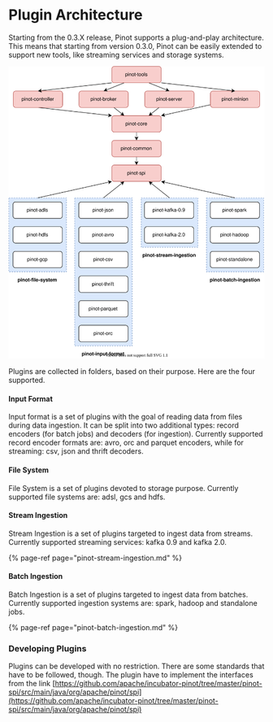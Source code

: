 # Plugin Architecture

Starting from the 0.3.X release, Pinot supports a plug-and-play architecture. This means that starting from version 0.3.0, Pinot can be easily extended to support new tools, like streaming services and storage systems.

![](../.gitbook/assets/pinot-dependency-graph.svg)

Plugins are collected in folders, based on their purpose. Here are the four supported.

#### Input Format

Input format is a set of plugins with the goal of reading data from files during data ingestion. It can be split into two additional types: record encoders \(for batch jobs\) and decoders \(for ingestion\). Currently supported record encoder formats are: avro, orc and parquet encoders, while for streaming: csv, json and thrift decoders.

#### File System

File System is a set of plugins devoted to storage purpose. Currently supported file systems are: adsl, gcs and hdfs.

#### Stream Ingestion

Stream Ingestion is a set of plugins targeted to ingest data from streams. Currently supported streaming services: kafka 0.9 and kafka 2.0.

{% page-ref page="pinot-stream-ingestion.md" %}

#### Batch Ingestion

Batch Ingestion is a set of plugins targeted to ingest data from batches. Currently supported ingestion systems are: spark, hadoop and standalone jobs.

{% page-ref page="pinot-batch-ingestion.md" %}

### Developing Plugins

Plugins can be developed with no restriction. There are some standards that have to be followed, though. The plugin have to implement the interfaces from the link [https://github.com/apache/incubator-pinot/tree/master/pinot-spi/src/main/java/org/apache/pinot/spi](https://github.com/apache/incubator-pinot/tree/master/pinot-spi/src/main/java/org/apache/pinot/spi)

